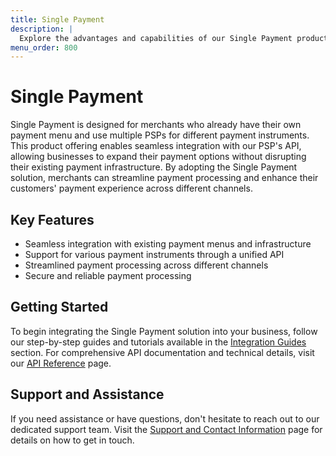 ```yaml
---
title: Single Payment
description: |
  Explore the advantages and capabilities of our Single Payment product offering, tailored for merchants with their own payment menu who use multiple PSPs for different payment instruments.
menu_order: 800
---
```


# Single Payment

Single Payment is designed for merchants who already have their own payment menu and use multiple PSPs for different payment instruments. This product offering enables seamless integration with our PSP's API, allowing businesses to expand their payment options without disrupting their existing payment infrastructure. By adopting the Single Payment solution, merchants can streamline payment processing and enhance their customers' payment experience across different channels.

## Key Features

- Seamless integration with existing payment menus and infrastructure
- Support for various payment instruments through a unified API
- Streamlined payment processing across different channels
- Secure and reliable payment processing

## Getting Started

To begin integrating the Single Payment solution into your business, follow our step-by-step guides and tutorials available in the [Integration Guides](/integration-guides) section. For comprehensive API documentation and technical details, visit our [API Reference](/api-reference) page.

## Support and Assistance

If you need assistance or have questions, don't hesitate to reach out to our dedicated support team. Visit the [Support and Contact Information](/support) page for details on how to get in touch.
